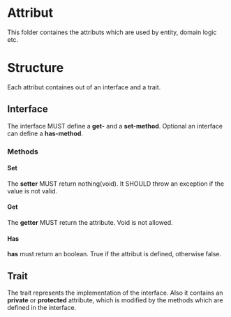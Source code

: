 # Attribut
This folder containes the attributs which are used by entity, domain logic etc.
# Structure
Each attribut containes out of an interface and a trait.
## Interface
The interface MUST define a __get-__ and a __set-method__. Optional an interface can define a __has-method__.
### Methods
#### Set
The __setter__ MUST return nothing(void). It SHOULD throw an exception if the value is not valid.
#### Get
The __getter__ MUST return the attribute. Void is not allowed.
#### Has
__has__ must return an boolean. True if the attribut is defined, otherwise false.
## Trait
The trait represents the implementation of the interface. Also it contains an __private__ or __protected__ attribute, which is modified by the methods which are defined in the interface.
